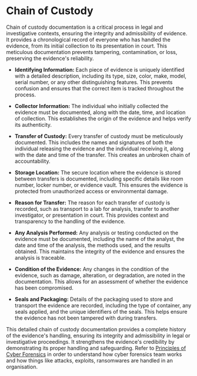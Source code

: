 # Chain of Custody

Chain of custody documentation is a critical process in legal and investigative contexts, ensuring the integrity and admissibility of evidence. It provides a chronological record of everyone who has handled the evidence, from its initial collection to its presentation in court.  This meticulous documentation prevents tampering, contamination, or loss, preserving the evidence's reliability.

* **Identifying Information:**  Each piece of evidence is uniquely identified with a detailed description, including its type, size, color, make, model, serial number, or any other distinguishing features. This prevents confusion and ensures that the correct item is tracked throughout the process.

* **Collector Information:** The individual who initially collected the evidence must be documented, along with the date, time, and location of collection.  This establishes the origin of the evidence and helps verify its authenticity.

* **Transfer of Custody:** Every transfer of custody must be meticulously documented.  This includes the names and signatures of both the individual releasing the evidence and the individual receiving it, along with the date and time of the transfer.  This creates an unbroken chain of accountability.

* **Storage Location:** The secure location where the evidence is stored between transfers is documented, including specific details like room number, locker number, or evidence vault. This ensures the evidence is protected from unauthorized access or environmental damage.

* **Reason for Transfer:**  The reason for each transfer of custody is recorded, such as transport to a lab for analysis, transfer to another investigator, or presentation in court. This provides context and transparency to the handling of the evidence.

* **Any Analysis Performed:** Any analysis or testing conducted on the evidence must be documented, including the name of the analyst, the date and time of the analysis, the methods used, and the results obtained. This maintains the integrity of the evidence and ensures the analysis is traceable.

* **Condition of the Evidence:**  Any changes in the condition of the evidence, such as damage, alteration, or degradation, are noted in the documentation. This allows for an assessment of whether the evidence has been compromised.

* **Seals and Packaging:**  Details of the packaging used to store and transport the evidence are recorded, including the type of container, any seals applied, and the unique identifiers of the seals. This helps ensure the evidence has not been tampered with during transfers.


This detailed chain of custody documentation provides a complete history of the evidence's handling, ensuring its integrity and admissibility in legal or investigative proceedings. It strengthens the evidence's credibility by demonstrating its proper handling and safeguarding. Refer to [Principles of Cyber Forensics](day1.md#principles-of-cyber-forensics) in order to understand how cyber forensics team works and how things like attacks, exploits, ransomwares are handled in an organisation. 
 
